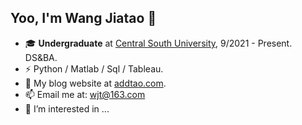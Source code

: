 ## Yoo, I'm Wang Jiatao 👋


- 🎓 **Undergraduate** at [Central South University](https://csu.edu.cn), 9/2021 - Present. DS&BA.
- ⚡ Python / Matlab / Sql / Tableau.
- 🔑 My blog website at [addtao.com](https://addtao.com).
- 📫 Email me at: [wjt@163.com](mailto:wjt@163.com)
- 👀 I’m interested in ...
